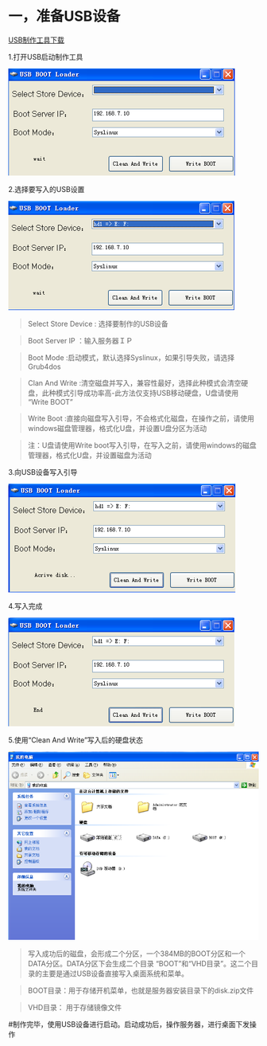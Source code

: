 # 一，准备USB设备

[USB制作工具下载](http://vpn.os-v.com:82/%E5%B7%A5%E5%85%B7/U%E7%9B%98%E5%90%AF%E5%8A%A8%E5%88%B6%E4%BD%9C%E5%B7%A5%E5%85%B7.zip)



1.打开USB启动制作工具



![](/assets/26-1.png)



2.选择要写入的USB设置



![](/assets/26-2.png)



> Select Store Device : 选择要制作的USB设备

> Boot Server IP ：输入服务器ＩＰ


> Boot Mode :启动模式，默认选择Syslinux，如果引导失败，请选择 Grub4dos


> Clan And Write :清空磁盘并写入，兼容性最好，选择此种模式会清空硬盘，此种模式引导成功率高-此方法仅支持USB移动硬盘，U盘请使用 “Write BOOT”


> Write Boot :直接向磁盘写入引导，不会格式化磁盘，在操作之前，请使用windows磁盘管理器，格式化U盘，并设置U盘分区为活动


> 注：U盘请使用Write boot写入引导，在写入之前，请使用windows的磁盘管理器，格式化U盘，并设置磁盘为活动



3.向USB设备写入引导



![](/assets/26-3.png)



4.写入完成



![](/assets/26-4.png)



5.使用“Clean And Write”写入后的硬盘状态



![](/assets/26-5.png)



> 写入成功后的磁盘，会形成二个分区，一个384MB的BOOT分区和一个DATA分区。DATA分区下会生成二个目录 “BOOT”和“VHD目录”。这二个目录的主要是通过USB设备直接写入桌面系统和菜单。

>

> BOOT目录：用于存储开机菜单，也就是服务器安装目录下的disk.zip文件

>

> VHD目录： 用于存储镜像文件



#制作完毕，使用USB设备进行启动。启动成功后，操作服务器，进行桌面下发操作

